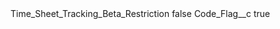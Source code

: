 <?xml version="1.0" encoding="UTF-8"?>
<CustomMetadata xmlns="http://soap.sforce.com/2006/04/metadata" xmlns:xsi="http://www.w3.org/2001/XMLSchema-instance" xmlns:xsd="http://www.w3.org/2001/XMLSchema">
    <label>Time_Sheet_Tracking_Beta_Restriction</label>
    <protected>false</protected>
    <values>
        <field>Code_Flag__c</field>
        <value xsi:type="xsd:boolean">true</value>
    </values>
</CustomMetadata>
